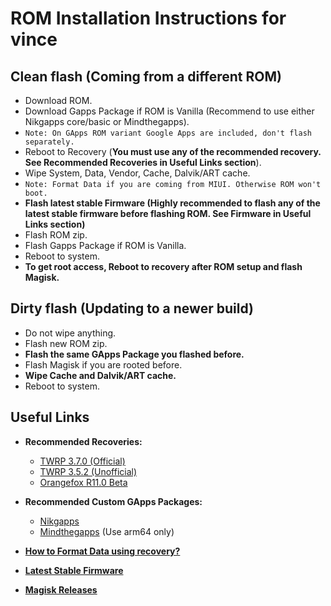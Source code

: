 # ROM Installation Instructions for vince

## Clean flash (Coming from a different ROM)
- Download ROM.
- Download Gapps Package if ROM is Vanilla (Recommend to use either Nikgapps core/basic or Mindthegapps).
- `Note: On GApps ROM variant Google Apps are included, don't flash separately.`
- Reboot to Recovery (**You must use any of the recommended recovery. See Recommended Recoveries in Useful Links section**).
- Wipe System, Data, Vendor, Cache, Dalvik/ART cache.
- `Note: Format Data if you are coming from MIUI. Otherwise ROM won't boot.`
- **Flash latest stable Firmware (Highly recommended to flash any of the latest stable firmware before flashing ROM. See Firmware in Useful Links section)**
- Flash ROM zip.
- Flash Gapps Package if ROM is Vanilla.
- Reboot to system.
- **To get root access, Reboot to recovery after ROM setup and flash Magisk.**

## Dirty flash (Updating to a newer build)
- Do not wipe anything.
- Flash new ROM zip.
- **Flash the same GApps Package you flashed before.**
- Flash Magisk if you are rooted before.
- **Wipe Cache and Dalvik/ART cache.**
- Reboot to system.

## Useful Links
- **Recommended Recoveries:**
  * <a href="https://dl.twrp.me/vince/twrp-3.7.0_12-0-vince.img.html" target="blank">TWRP 3.7.0 (Official)</a>
  * <a href="https://github.com/starlight5234/android_device_xiaomi_vince-twrp/releases/download/r1/recovery.img" target="blank">TWRP 3.5.2 (Unofficial)</a>
  * <a href="https://archive.orangefox.download/OrangeFox-Beta/vince/OrangeFox-R11.0_0-Beta-vince.zip" target="blank">Orangefox R11.0 Beta</a>

- **Recommended Custom GApps Packages:**
  * <a href="https://nikgapps.com/" target="blank">Nikgapps</a>
  * <a href="http://downloads.codefi.re/jdcteam/javelinanddart/gapps" target="blank">Mindthegapps</a> (Use arm64 only)

- <a href="https://andi34.github.io/faq/faq_twrp.html" target="blank">**How to Format Data using recovery?**</a>
- <a href="https://xiaomifirmwareupdater.com/firmware/vince/" target="blank">**Latest Stable Firmware**</a>
- <a href="https://github.com/topjohnwu/Magisk/releases" target="blank">**Magisk Releases**</a>

